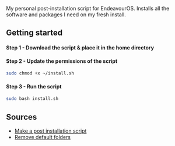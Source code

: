 My personal post-installation script for EndeavourOS.
Installs all the software and packages I need on my fresh install.

## Getting started

#### Step 1 - Download the script & place it in the home directory

#### Step 2 - Update the permissions of the script
``` bash
sudo chmod +x ~/install.sh
```

#### Step 3 - Run the script
``` bash
sudo bash install.sh   
```

## Sources
- [Make a post installation script](https://www.addictivetips.com/ubuntu-linux-tips/make-ubuntu-post-installation-script/)
- [Remove default folders](https://weibeld.net/linux/remove-default-folders.html)

